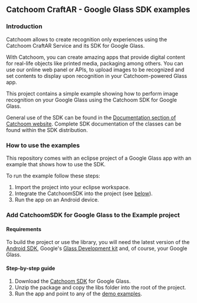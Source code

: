 ## Catchoom CraftAR - Google Glass SDK examples

### Introduction

Catchoom allows to create recognition only experiences using the 
Catchoom CraftAR Service and its SDK for Google Glass.

With Catchoom, you can create amazing apps that provide digital content
for real-life objects like printed media, packaging among others. You
can use our online web panel or APIs, to upload images to be recognized and set 
contents to display upon recognition in your Catchoom-powered Glass app.

This project contains a simple example showing how to perform image recognition on
your Google Glass using the Catchoom SDK for Google Glass.

General use of the SDK can be found in the [Documentation section of Catchoom website](http://catchoom.com/documentation/sdk/glass/). Complete SDK documentation of the
classes can be found within the SDK distribution.

### How to use the examples

This repository comes with an eclipse project of a Google Glass app with an
example that shows how to use the SDK.

To run the example follow these steps:
 1.  Import the project into your eclipse workspace.
 2.  Integrate the CatchoomSDK into the project (see [below](#step-by-step-guide)).
 3.  Run the app on an Android device.

### Add CatchoomSDK for Google Glass to the Example project

#### Requirements

To build the project or use the library, you will need the latest version of the
[Android SDK](http://developer.android.com/sdk/index.html?hl=sk), Google's [Glass Development kit](https://developers.google.com/glass/develop/gdk/) and,
of course, your Google Glass.

#### Step-by-step guide
1.  Download the [Catchoom SDK](http://catchoom.com/product/mobile-sdk/) for Google Glass.
2.  Unzip the package and copy the libs folder into the root of the project.
4.  Run the app and point to any of the [demo examples](http://catchoom.com/product/how-craftar-works/#craftardemos). 
